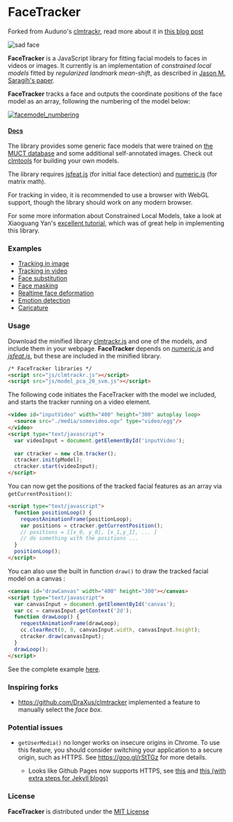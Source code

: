 # FaceTracker

Forked from Auduno's [clmtrackr](https://github.com/auduno/clmtrackr), read more about it in [this blog post](http://auduno.com/post/61888277175/fitting-faces)

![sad face](https://raw.githubusercontent.com/CodeAndCake/AppsFromScratch/v2/sessions/05/assets/sad-face.png)

**FaceTracker** is a JavaScript library for fitting facial models to faces in videos or images. It currently is an implementation of *constrained local models* fitted by *regularized landmark mean-shift*, as described in [Jason M. Saragih's paper](http://dl.acm.org/citation.cfm?id=1938021). 

**FaceTracker** tracks a face and outputs the coordinate positions of the face model as an array, following the numbering of the model below:

[![facemodel_numbering](https://matteomenapace.github.io/FaceTracker/media/facemodel_numbering_new_small.png)](https://matteomenapace.github.io/FaceTracker/media/facemodel_numbering_new.png)

#### [Docs](https://matteomenapace.github.io/FaceTracker/docs/reference.html)

The library provides some generic face models that were trained on [the MUCT database](http://www.milbo.org/muct/) and some additional self-annotated images. Check out [clmtools](https://github.com/auduno/clmtools) for building your own models.

The library requires [jsfeat.js](https://github.com/inspirit/jsfeat) (for initial face detection) and [numeric.js](http://numericjs.com) (for matrix math).

For tracking in video, it is recommended to use a browser with WebGL support, though the library should work on any modern browser.

For some more information about Constrained Local Models, take a look at Xiaoguang Yan's [excellent tutorial](https://sites.google.com/site/xgyanhome/home/projects/clm-implementation/ConstrainedLocalModel-tutorial%2Cv0.7.pdf?attredirects=0), which was of great help in implementing this library.

### Examples ###

* [Tracking in image](https://matteomenapace.github.io/FaceTracker/clm_image.html)
* [Tracking in video](https://matteomenapace.github.io/FaceTracker/clm_video.html)
* [Face substitution](https://matteomenapace.github.io/FaceTracker/examples/facesubstitution.html)
* [Face masking](https://matteomenapace.github.io/FaceTracker/face_mask.html)
* [Realtime face deformation](https://matteomenapace.github.io/FaceTracker/examples/facedeform.html)
* [Emotion detection](https://matteomenapace.github.io/FaceTracker/examples/clm_emotiondetection.html)
* [Caricature](https://matteomenapace.github.io/FaceTracker/examples/caricature.html)

### Usage ###

Download the minified library [clmtrackr.js](https://github.com/matteomenapace/FaceTracker/raw/dev/clmtrackr.js) and one of the models, and include them in your webpage. **FaceTracker** depends on [*numeric.js*](https://github.com/sloisel/numeric/) and [*jsfeat.js*](https://github.com/inspirit/jsfeat), but these are included in the minified library.

```html
/* FaceTracker libraries */
<script src="js/clmtrackr.js"></script>
<script src="js/model_pca_20_svm.js"></script>
```

The following code initiates the FaceTracker with the model we included, and starts the tracker running on a video element.

```html
<video id="inputVideo" width="400" height="300" autoplay loop>
  <source src="./media/somevideo.ogv" type="video/ogg"/>
</video>
<script type="text/javascript">
  var videoInput = document.getElementById('inputVideo');
  
  var ctracker = new clm.tracker();
  ctracker.init(pModel);
  ctracker.start(videoInput);
</script>
```

You can now get the positions of the tracked facial features as an array via `getCurrentPosition()`:

```html
<script type="text/javascript">
  function positionLoop() {
    requestAnimationFrame(positionLoop);
    var positions = ctracker.getCurrentPosition();
    // positions = [[x_0, y_0], [x_1,y_1], ... ]
    // do something with the positions ...
  }
  positionLoop();
</script>
```

You can also use the built in function `draw()` to draw the tracked facial model on a canvas :

```html
<canvas id="drawCanvas" width="400" height="300"></canvas>
<script type="text/javascript">
  var canvasInput = document.getElementById('canvas');
  var cc = canvasInput.getContext('2d');
  function drawLoop() {
    requestAnimationFrame(drawLoop);
    cc.clearRect(0, 0, canvasInput.width, canvasInput.height);
    ctracker.draw(canvasInput);
  }
  drawLoop();
</script>
```

See the complete example [here](https://matteomenapace.github.com/FaceTracker/example.html).

### Inspiring forks

- https://github.com/DraXus/clmtracker implemented a feature to manually select the _face box_.

### Potential issues

- `getUserMedia()` no longer works on insecure origins in Chrome. To use this feature, you should consider switching your application to a secure origin, such as HTTPS. See https://goo.gl/rStTGz for more details.
  
  - Looks like Github Pages now supports HTTPS, see [this](https://konklone.com/post/github-pages-now-sorta-supports-https-so-use-it) and [this (with extra steps for Jekyll blogs)](https://sheharyar.me/blog/free-ssl-for-github-pages-with-custom-domains/)

### License ###

**FaceTracker** is distributed under the [MIT License](http://www.opensource.org/licenses/MIT)
